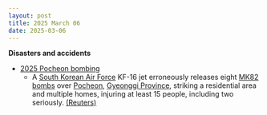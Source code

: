 ```yaml
---
layout: post
title: 2025 March 06
date: 2025-03-06
---
```



**Disasters and accidents**

* [2025 Pocheon bombing](https://en.wikipedia.org/wiki/2025_Pocheon_bombing "2025 Pocheon bombing")
  + A [South Korean Air Force](https://en.wikipedia.org/wiki/Republic_of_Korea_Air_Force "Republic of Korea Air Force") KF-16 jet erroneously releases eight [MK82 bombs](https://en.wikipedia.org/wiki/Mark_82_bomb "Mark 82 bomb") over [Pocheon](https://en.wikipedia.org/wiki/Pocheon "Pocheon"), [Gyeonggi Province](https://en.wikipedia.org/wiki/Gyeonggi_Province "Gyeonggi Province"), striking a residential area and multiple homes, injuring at least 15 people, including two seriously. [(Reuters)](https://www.reuters.com/world/asia-pacific/seven-hurt-south-korea-after-shell-lands-civilian-area-during-military-drills-2025-03-06/)
